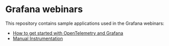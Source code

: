 # Grafana webinars

This repository contains sample applications used in the Grafana webinars:

* [How to get started with OpenTelemetry and Grafana](./otel-getting-started/README.md)
* [Manual Instrumentation](./otel-manual-instrumentation/README.md)